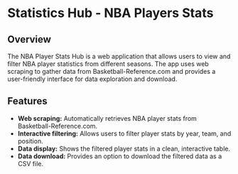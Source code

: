 # Statistics Hub - NBA Players Stats

## Overview

The NBA Player Stats Hub is a web application that allows users to view and filter NBA player statistics from different seasons. The app uses web scraping to gather data from Basketball-Reference.com and provides a user-friendly interface for data exploration and download.

## Features

- **Web scraping:** Automatically retrieves NBA player stats from Basketball-Reference.com.
- **Interactive filtering:** Allows users to filter player stats by year, team, and position.
- **Data display:** Shows the filtered player stats in a clean, interactive table.
- **Data download:** Provides an option to download the filtered data as a CSV file.
